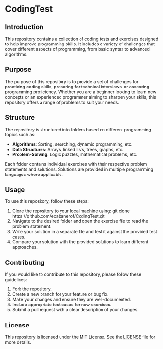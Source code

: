 # CodingTest

## Introduction
This repository contains a collection of coding tests and exercises designed to help improve programming skills. It includes a variety of challenges that cover different aspects of programming, from basic syntax to advanced algorithms.

## Purpose
The purpose of this repository is to provide a set of challenges for practicing coding skills, preparing for technical interviews, or assessing programming proficiency. Whether you are a beginner looking to learn new concepts or an experienced programmer aiming to sharpen your skills, this repository offers a range of problems to suit your needs.

## Structure
The repository is structured into folders based on different programming topics such as:
- **Algorithms**: Sorting, searching, dynamic programming, etc.
- **Data Structures**: Arrays, linked lists, trees, graphs, etc.
- **Problem-Solving**: Logic puzzles, mathematical problems, etc.

Each folder contains individual exercises with their respective problem statements and solutions. Solutions are provided in multiple programming languages where applicable.

## Usage
To use this repository, follow these steps:
1. Clone the repository to your local machine using:
   git clone https://github.com/ecabanerof/CodingTest.git
2. Navigate to the desired folder and open the exercise file to read the problem statement.
3. Write your solution in a separate file and test it against the provided test cases.
4. Compare your solution with the provided solutions to learn different approaches.

## Contributing
If you would like to contribute to this repository, please follow these guidelines:
1. Fork the repository.
2. Create a new branch for your feature or bug fix.
3. Make your changes and ensure they are well-documented.
4. Include appropriate test cases for new exercises.
5. Submit a pull request with a clear description of your changes.

## License
This repository is licensed under the MIT License. See the [LICENSE](LICENSE) file for more details.
